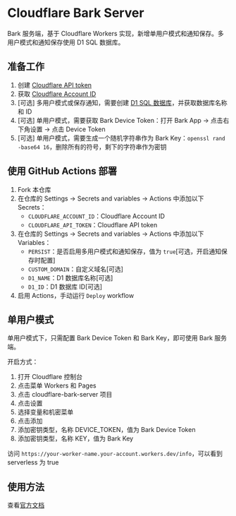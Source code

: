 # Cloudflare Bark Server

Bark 服务端，基于 Cloudflare Workers 实现，新增单用户模式和通知保存。多用户模式和通知保存使用 D1 SQL 数据库。

## 准备工作

1. 创建 [Cloudflare API token](https://developers.cloudflare.com/fundamentals/api/get-started/create-token/)
2. 获取 [Cloudflare Account ID](https://developers.cloudflare.com/fundamentals/setup/find-account-and-zone-ids/)
3. [可选] 多用户模式或保存通知，需要创建 [D1 SQL 数据库](https://developers.cloudflare.com/d1/get-started/)，并获取数据库名称和 ID
4. [可选] 单用户模式，需要获取 Bark Device Token：打开 Bark App -> 点击右下角设置 -> 点击 Device Token
5. [可选] 单用户模式，需要生成一个随机字符串作为 Bark Key：`openssl rand -base64 16`，删除所有的符号，剩下的字符串作为密钥

## 使用 GitHub Actions 部署

1. Fork 本仓库
2. 在仓库的 Settings -> Secrets and variables -> Actions 中添加以下 Secrets：
   - `CLOUDFLARE_ACCOUNT_ID`：Cloudflare Account ID
   - `CLOUDFLARE_API_TOKEN`：Cloudflare API token
3. 在仓库的 Settings -> Secrets and variables -> Actions 中添加以下 Variables：
   - `PERSIST`：是否启用多用户模式和通知保存，值为 `true`[可选，开启通知保存时配置]
   - `CUSTOM_DOMAIN`：自定义域名[可选]
   - `D1_NAME`：D1 数据库名称[可选]
   - `D1_ID`：D1 数据库 ID[可选]
4. 启用 Actions，手动运行 `Deploy` workflow

## 单用户模式

单用户模式下，只需配置 Bark Device Token 和 Bark Key，即可使用 Bark 服务端。

开启方式：
1. 打开 Cloudflare 控制台
2. 点击菜单 Workers 和 Pages
3. 点击 cloudflare-bark-server 项目
4. 点击设置
5. 选择变量和机密菜单
6. 点击添加
7. 添加密钥类型，名称 DEVICE_TOKEN，值为 Bark Device Token
8. 添加密钥类型，名称 KEY，值为 Bark Key

访问 `https://your-worker-name.your-account.workers.dev/info`，可以看到 serverless 为 true

## 使用方法

查看[官方文档](https://bark.day.app/#/)